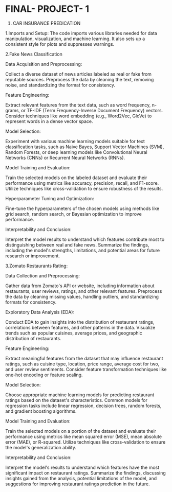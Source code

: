 
# FINAL- PROJECT- 1

1. CAR INSURANCE PREDICATION

 1.Imports and Setup:
                      The code imports various libraries needed for data manipulation, visualization, and machine learning. It also sets up a consistent style for plots and suppresses warnings.




2.Fake News Classification


Data Acquisition and Preprocessing: 

Collect a diverse dataset of news articles labeled as real or fake from reputable sources. Preprocess the data by cleaning the text, removing noise, and standardizing the format for consistency.

Feature Engineering:

Extract relevant features from the text data, such as word frequency, n-grams, or TF-IDF (Term Frequency-Inverse Document Frequency) vectors. Consider techniques like word embedding (e.g., Word2Vec, GloVe) to represent words in a dense vector space.

Model Selection:

Experiment with various machine learning models suitable for text classification tasks, such as Naive Bayes, Support Vector Machines (SVM), Random Forests, or deep learning models like Convolutional Neural Networks (CNNs) or Recurrent Neural Networks (RNNs).

Model Training and Evaluation: 

Train the selected models on the labeled dataset and evaluate their performance using metrics like accuracy, precision, recall, and F1-score. Utilize techniques like cross-validation to ensure robustness of the results.

Hyperparameter Tuning and Optimization: 

Fine-tune the hyperparameters of the chosen models using methods like grid search, random search, or Bayesian optimization to improve performance.

Interpretability and Conclusion: 

Interpret the model results to understand which features contribute most to distinguishing between real and fake news. Summarize the findings, including the model's strengths, limitations, and potential areas for future research or improvement.


3.Zomato Restaurants Rating:

Data Collection and Preprocessing: 

Gather data from Zomato's API or website, including information about restaurants, user reviews, ratings, and other relevant features. Preprocess the data by cleaning missing values, handling outliers, and standardizing formats for consistency.

Exploratory Data Analysis (EDA):

Conduct EDA to gain insights into the distribution of restaurant ratings, correlations between features, and other patterns in the data. Visualize trends such as popular cuisines, average prices, and geographic distribution of restaurants.

Feature Engineering: 

Extract meaningful features from the dataset that may influence restaurant ratings, such as cuisine type, location, price range, average cost for two, and user review sentiments. Consider feature transformation techniques like one-hot encoding or feature scaling.

Model Selection: 

Choose appropriate machine learning models for predicting restaurant ratings based on the dataset's characteristics. Common models for regression tasks include linear regression, decision trees, random forests, and gradient boosting algorithms.

Model Training and Evaluation: 

Train the selected models on a portion of the dataset and evaluate their performance using metrics like mean squared error (MSE), mean absolute error (MAE), or R-squared. Utilize techniques like cross-validation to ensure the model's generalization ability.

Interpretability and Conclusion:

Interpret the model's results to understand which features have the most significant impact on restaurant ratings. Summarize the findings, discussing insights gained from the analysis, potential limitations of the model, and suggestions for improving restaurant ratings prediction in the future.






